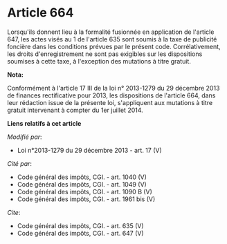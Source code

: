 # Article 664

Lorsqu'ils donnent lieu à la formalité fusionnée en application de l'article 647, les actes visés au 1 de l'article 635 sont
soumis à la taxe de publicité foncière dans les conditions prévues par le présent code. Corrélativement, les droits
d'enregistrement ne sont pas exigibles sur les dispositions soumises à cette taxe, à l'exception des mutations à titre
gratuit.

**Nota:**

Conformément à l'article 17 III de la loi n° 2013-1279 du 29 décembre  2013 de finances rectificative pour 2013, les
dispositions de l'article  664, dans leur rédaction issue de la présente loi, s'appliquent aux  mutations à titre gratuit
intervenant à compter du 1er juillet 2014.

**Liens relatifs à cet article**

_Modifié par_:

  - Loi n°2013-1279 du 29 décembre 2013 - art. 17 (V)

_Cité par_:

  - Code général des impôts, CGI. - art. 1040 (V)
  - Code général des impôts, CGI. - art. 1049 (V)
  - Code général des impôts, CGI. - art. 1090 B (V)
  - Code général des impôts, CGI. - art. 1961 bis (V)

_Cite_:

  - Code général des impôts, CGI. - art. 635 (V)
  - Code général des impôts, CGI. - art. 647 (V)
